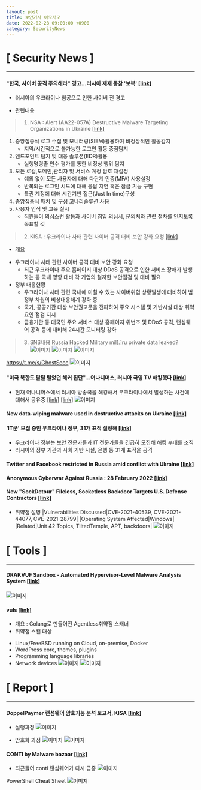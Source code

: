 ```yaml
---
layout: post
title: 보안기사 이모저모
date: 2022-02-28 09:00:00 +0900
category: SecurityNews
---
```



# [ Security News ]
---
#### "한국, 사이버 공격 주의해라" 경고...러시아 제재 동참 '보복' [[link]](https://news.mt.co.kr/mtview.php?no=2022022316302281921&fbclid=IwAR0OBFTFbRxkYEaDGI2oEAKFy0kMu6OQV71geElS4u-84f0XOFid6-FtUEY)
- 러시아의 우크라이나 침공으로 인한 사이버 전 경고
+ 관련내용
>1) NSA : Alert (AA22-057A) Destructive Malware Targeting Organizations in Ukraine [[link]](https://www.cisa.gov/uscert/ncas/alerts/aa22-057a)
1. 중앙집중식 로그 수집 및 모니터링(SIEM)활용하여 비정상적인 활동감지
	- 지역/시간적으로 불가능한 로그인 활동 중점탐지
2. 엔드포인트 탐지 및 대응 솔루션(EDR)활용
	- 실행명령줄 인수 평가를 통한 비정상 행위 탐지
3. 모든 로컬,도메인,관리자 및 서비스 계정 암호 재설정
	- 예외 없이 모든 사용자에 대해 다단계 인증(MFA) 사용설정
	- 반복되는 로그인 시도에 대해 응답 지연 혹은 잠금 기능 구현
	- 특권 계정에 대해 시간기반 접근(Just In time)구성
4. 중앙집중식 패치 및 구성 고나리솔루션 사용
5. 사용자 인식 및 교육 실시
	- 직원들이 의심스런 활동과 사이버 침입 의심시, 문의처와 관련 절차를 인지토록 목표할 것

>2) KISA : 우크라이나 사태 관련 사이버 공격 대비 보안 강화 요청 [[link]](https://www.krcert.or.kr/data/secNoticeView.do?bulletin_writing_sequence=36471)
+ 개요
- 우크라이나 사태 관련 사이버 공격 대비 보안 강화 요청
	+ 최근 우크라이나 주요 홈페이지 대상 DDoS 공격으로 인한 서비스 장애가 발생하는 등 국내 영향 대비 각 기업의 철저한 보안점검 및 대비 필요
- 정부 대응현황
	+ 우크라이나 사태 관련 국내에 미칠 수 있는 사이버위협 상황발생에 대비하여 범정부 차원의 비상대응체계 강화 중
	+ 국가, 공공기관 대상 보안권고문을 전파하여 주요 시스템 및 기반시설 대상 취약요인 점검 지시
	+ 금융기관 등 대국민 주요 서비스 대상 홈페이지 위변조 및 DDoS 공격, 랜섬웨어 공격 등에 대비해 24시간 모니터링 강화

>3) SNS내용
	Russia Hacked Military mil[.]ru private data leaked?
	![이미지](https://github.com/SecurityMgr/securitymgr.github.io/blob/main/_img/2022/220228_1.jpg?raw=true)
	![이미지](https://github.com/SecurityMgr/securitymgr.github.io/blob/main/_img/2022/220228_2.jpg?raw=true)
	![이미지](https://github.com/SecurityMgr/securitymgr.github.io/blob/main/_img/2022/220228_3.jpg?raw=true)

https://t.me/s/GhostSecc
	![이미지](https://github.com/SecurityMgr/securitymgr.github.io/blob/main/_img/2022/220228_4.jpg?raw=true)
 

#### "미국 북한도 탈탈 털었던 해커 집단"...어나니머스, 러시아 국영 TV 해킹했다 [[link]](https://www.mk.co.kr/news/world/view/2022/02/185042/)
- 현재 어나니머스에서 러시아 방송국을 해킹해서 우크라이나에서 발생하는 사건에 대해서 공유중
[[link]](https://twitter.com/youranontv/status/1497678663046905863?s=21&fbclid=IwAR2zbx6SmdbxHNov-R7kmOGPnKkE0U0BmxFil5EPC-5lI5TL_WKNRkc46Jg)
[[link]](https://twitter.com/youranoncentral/status/1497560276635324417?s=21&fbclid=IwAR2eH-051LNmMhOCJvL4NItZE3QH8xkX3WvHr0GMAb98MC4QpkIEz8akEpE)
	![이미지](https://github.com/SecurityMgr/securitymgr.github.io/blob/main/_img/2022/220228_5.jpg?raw=true)

#### New data-wiping malware used in destructive attacks on Ukraine [[link]](https://www.bleepingcomputer.com/news/security/new-data-wiping-malware-used-in-destructive-attacks-on-ukraine/?fbclid=IwAR2Nkq6saTvN1mnHbnfV3t8sePV7lv-NfjoU0JRk1Aj-CGEdGTF4OUNHtlE)

#### ‘IT군’ 모집 중인 우크라이나 정부, 31개 표적 설정해 [[link]](https://www.boannews.com/media/view.asp?idx=105122&fbclid=IwAR2Nkq6saTvN1mnHbnfV3t8sePV7lv-NfjoU0JRk1Aj-CGEdGTF4OUNHtlE)
- 우크라이나 정부는 보안 전문가들과 IT 전문가들을 긴급히 모집해 해킹 부대를 조직
- 러시아의 정부 기관과 사회 기반 시설, 은행 등 31개 표적을 공격

#### Twitter and Facebook restricted in Russia amid conflict with Ukraine [[link]](https://netblocks.org/reports/twitter-and-facebook-restricted-in-russia-amid-conflict-with-ukraine-JBZrogB6)

#### Anonymous Cyberwar Against Russia : 28 February 2022 [[link]](https://www.techarp.com/internet/anonymous-russia-cyberwar-02-28/?fbclid=IwAR1UfSCNvnIaIWu48Y0azO1s8j3LD8TdfxzdQtkS1ozqwh4bRm2i0erYYNM)

#### New "SockDetour" Fileless, Socketless Backdoor Targets U.S. Defense Contractors [[link]](https://thehackernews.com/2022/02/new-sockdetour-fileless-socketless.html)
+ 취약점 설명
|Vulnerabilities Discussed|CVE-2021-40539, CVE-2021-44077, CVE-2021-28799|
|Operating System Affected|Windows|
|Related|Unit 42 Topics, TiltedTemple, APT, backdoors|
![이미지](https://github.com/SecurityMgr/securitymgr.github.io/blob/main/_img/2022/220228_6.png?raw=true)



# [ Tools ]
---
#### DRAKVUF Sandbox - Automated Hypervisor-Level Malware Analysis System [[link]](https://www.kitploit.com/2022/02/drakvuf-sandbox-automated-hypervisor.html?fbclid=IwAR2Rd_iDSAUfp0GrJvwKsAMR5wF4gGQ0IgHbrvGSxuVVQTX6a6k-pPUB4Oc)
![이미지](https://github.com/SecurityMgr/securitymgr.github.io/blob/main/_img/2022/220228_7.jpg?raw=true)


#### vuls [[link]](https://github.com/future-architect/vuls?fbclid=IwAR3XiCGstWGB4_BAwhuJtgk3ItyS1mCVxG3Ruf0Qb38iFogGuGR_Oot6Wvs)
+ 개요 : Golang로 만들어진 Agentless취약점 스캐너
+ 취약점 스캔 대상
- Linux/FreeBSD running on Cloud, on-premise, Docker
- WordPress core, themes, plugins
- Programming language libraries
- Network devices
![이미지](https://github.com/SecurityMgr/securitymgr.github.io/blob/main/_img/2022/220228_8.png?raw=true)
![이미지](https://github.com/SecurityMgr/securitymgr.github.io/blob/main/_img/2022/220228_9.png?raw=true)
 
 

# [ Report ]
---
#### DoppelPaymer 랜섬웨어 암호기능 분석 보고서, KISA [[link]](https://seed.kisa.or.kr/kisa/Board/126/detailView.do?fbclid=IwAR1R-_NZZ493p84s7K59VwrnXzY64xZCFRg_Bt8GamC9EL9BluZ8ZJYYQt0)
+ 실행과정
![이미지](https://github.com/SecurityMgr/securitymgr.github.io/blob/main/_img/2022/220228_10.jpg?raw=true)
 
+ 암호화 과정
![이미지](https://github.com/SecurityMgr/securitymgr.github.io/blob/main/_img/2022/220228_11.jpg?raw=true) 
![이미지](https://github.com/SecurityMgr/securitymgr.github.io/blob/main/_img/2022/220228_12.jpg?raw=true) 

#### CONTI by Malware bazaar [[link]](https://bazaar.abuse.ch/browse/tag/conti/)
- 최근들어 conti 랜섬웨어가 다시 급증
![이미지](https://github.com/SecurityMgr/securitymgr.github.io/blob/main/_img/2022/220228_13.jpg?raw=true)

PowerShell Cheat Sheet
![이미지](https://github.com/SecurityMgr/securitymgr.github.io/blob/main/_img/2022/220228_14.jpg?raw=true)

